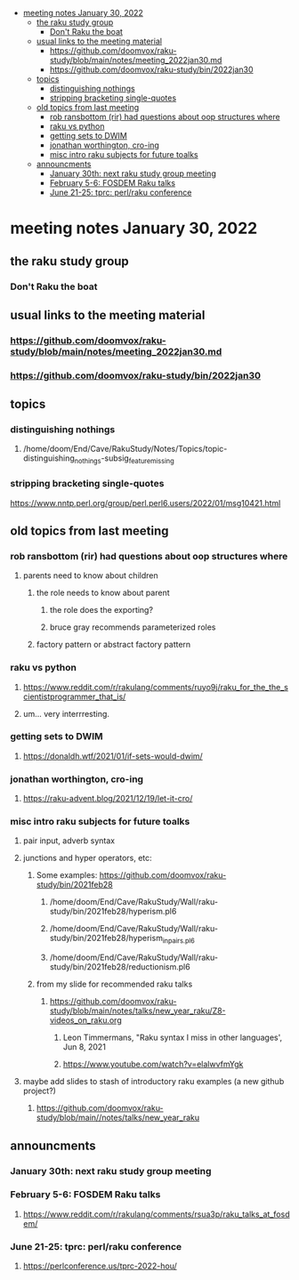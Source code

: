 - [meeting notes January 30, 2022](#org81b1546)
  - [the raku study group](#org519d75b)
    - [Don't Raku the boat](#org7a55ab3)
  - [usual links to the meeting material](#org73729c2)
    - [<https://github.com/doomvox/raku-study/blob/main/notes/meeting_2022jan30.md>](#org9ca3934)
    - [<https://github.com/doomvox/raku-study/bin/2022jan30>](#orge94efda)
  - [topics](#orgb845b98)
    - [distinguishing nothings](#orgab34277)
    - [stripping bracketing single-quotes](#org1c4d9fd)
  - [old topics from last meeting](#org15dbe80)
    - [rob ransbottom (rir) had questions about oop structures where](#orgd5e9828)
    - [raku vs python](#orgd432f7b)
    - [getting sets to DWIM](#org3881322)
    - [jonathan worthington, cro-ing](#org8203726)
    - [misc intro raku subjects for future toalks](#orgcfca875)
  - [announcments](#orgba51c61)
    - [January 30th: next raku study group meeting](#org0b2abbb)
    - [February 5-6: FOSDEM Raku talks](#org082047c)
    - [June 21-25: tprc: perl/raku conference](#orgdd51f41)


<a id="org81b1546"></a>

# meeting notes January 30, 2022


<a id="org519d75b"></a>

## the raku study group


<a id="org7a55ab3"></a>

### Don't Raku the boat


<a id="org73729c2"></a>

## usual links to the meeting material


<a id="org9ca3934"></a>

### <https://github.com/doomvox/raku-study/blob/main/notes/meeting_2022jan30.md>


<a id="orge94efda"></a>

### <https://github.com/doomvox/raku-study/bin/2022jan30>


<a id="orgb845b98"></a>

## topics


<a id="orgab34277"></a>

### distinguishing nothings

1.  /home/doom/End/Cave/RakuStudy/Notes/Topics/topic-distinguishing<sub>nothings</sub>-subsig<sub>feature</sub><sub>missing</sub>


<a id="org1c4d9fd"></a>

### stripping bracketing single-quotes

<https://www.nntp.perl.org/group/perl.perl6.users/2022/01/msg10421.html>


<a id="org15dbe80"></a>

## old topics from last meeting


<a id="orgd5e9828"></a>

### rob ransbottom (rir) had questions about oop structures where

1.  parents need to know about children

    1.  the role needs to know about parent
    
        1.  the role does the exporting?
        
        2.  bruce gray recommends parameterized roles
    
    2.  factory pattern or abstract factory pattern


<a id="orgd432f7b"></a>

### raku vs python

1.  <https://www.reddit.com/r/rakulang/comments/ruyo9j/raku_for_the_the_scientistprogrammer_that_is/>

2.  um&#x2026; very interrresting.


<a id="org3881322"></a>

### getting sets to DWIM

1.  <https://donaldh.wtf/2021/01/if-sets-would-dwim/>


<a id="org8203726"></a>

### jonathan worthington, cro-ing

1.  <https://raku-advent.blog/2021/12/19/let-it-cro/>


<a id="orgcfca875"></a>

### misc intro raku subjects for future toalks

1.  pair input, adverb syntax

2.  junctions and hyper operators, etc:

    1.  Some examples: <https://github.com/doomvox/raku-study/bin/2021feb28>
    
        1.  /home/doom/End/Cave/RakuStudy/Wall/raku-study/bin/2021feb28/hyperism.pl6
        
        2.  /home/doom/End/Cave/RakuStudy/Wall/raku-study/bin/2021feb28/hyperism<sub>in</sub><sub>pairs.pl6</sub>
        
        3.  /home/doom/End/Cave/RakuStudy/Wall/raku-study/bin/2021feb28/reductionism.pl6
    
    2.  from my slide for recommended raku talks
    
        1.  <https://github.com/doomvox/raku-study/blob/main/notes/talks/new_year_raku/Z8-videos_on_raku.org>
        
            1.  Leon Timmermans, "Raku syntax I miss in other languages', Jun 8, 2021
            
            2.  <https://www.youtube.com/watch?v=elalwvfmYgk>

3.  maybe add slides to stash of introductory raku examples (a new github project?)

    1.  <https://github.com/doomvox/raku-study/blob/main//notes/talks/new_year_raku>


<a id="orgba51c61"></a>

## announcments


<a id="org0b2abbb"></a>

### January 30th: next raku study group meeting


<a id="org082047c"></a>

### February 5-6: FOSDEM Raku talks

1.  <https://www.reddit.com/r/rakulang/comments/rsua3p/raku_talks_at_fosdem/>


<a id="orgdd51f41"></a>

### June 21-25: tprc: perl/raku conference

1.  <https://perlconference.us/tprc-2022-hou/>
